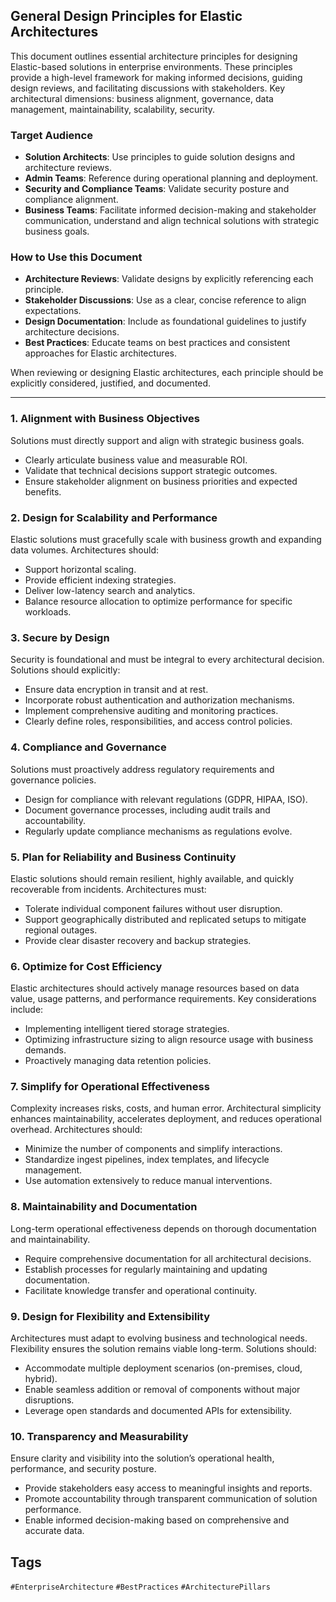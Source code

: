 ## General Design Principles for Elastic Architectures

This document outlines essential architecture principles for designing Elastic-based solutions in enterprise environments. These principles provide a high-level framework for making informed decisions, guiding design reviews, and facilitating discussions with stakeholders. Key architectural dimensions: business alignment, governance, data management, maintainability, scalability, security.

### Target Audience
- **Solution Architects**: Use principles to guide solution designs and architecture reviews.
- **Admin Teams**: Reference during operational planning and deployment.
- **Security and Compliance Teams**: Validate security posture and compliance alignment.
- **Business Teams**: Facilitate informed decision-making and stakeholder communication, understand and align technical solutions with strategic business goals.

### How to Use this Document
- **Architecture Reviews**: Validate designs by explicitly referencing each principle.
- **Stakeholder Discussions**: Use as a clear, concise reference to align expectations.
- **Design Documentation**: Include as foundational guidelines to justify architecture decisions.
- **Best Practices**: Educate teams on best practices and consistent approaches for Elastic architectures.

When reviewing or designing Elastic architectures, each principle should be explicitly considered, justified, and documented.

---

### 1. **Alignment with Business Objectives**
Solutions must directly support and align with strategic business goals.
- Clearly articulate business value and measurable ROI.
- Validate that technical decisions support strategic outcomes.
- Ensure stakeholder alignment on business priorities and expected benefits.

### 2. **Design for Scalability and Performance**
Elastic solutions must gracefully scale with business growth and expanding data volumes. Architectures should:
- Support horizontal scaling.
- Provide efficient indexing strategies.
- Deliver low-latency search and analytics.
- Balance resource allocation to optimize performance for specific workloads.

### 3. **Secure by Design**
Security is foundational and must be integral to every architectural decision. Solutions should explicitly:
- Ensure data encryption in transit and at rest.
- Incorporate robust authentication and authorization mechanisms.
- Implement comprehensive auditing and monitoring practices.
- Clearly define roles, responsibilities, and access control policies.

### 4. **Compliance and Governance**
Solutions must proactively address regulatory requirements and governance policies.
- Design for compliance with relevant regulations (GDPR, HIPAA, ISO).
- Document governance processes, including audit trails and accountability.
- Regularly update compliance mechanisms as regulations evolve.

### 5. **Plan for Reliability and Business Continuity**
Elastic solutions should remain resilient, highly available, and quickly recoverable from incidents. Architectures must:
- Tolerate individual component failures without user disruption.
- Support geographically distributed and replicated setups to mitigate regional outages.
- Provide clear disaster recovery and backup strategies.

### 6. **Optimize for Cost Efficiency**
Elastic architectures should actively manage resources based on data value, usage patterns, and performance requirements. Key considerations include:
- Implementing intelligent tiered storage strategies.
- Optimizing infrastructure sizing to align resource usage with business demands.
- Proactively managing data retention policies.

### 7. **Simplify for Operational Effectiveness**
Complexity increases risks, costs, and human error. Architectural simplicity enhances maintainability, accelerates deployment, and reduces operational overhead. Architectures should:
- Minimize the number of components and simplify interactions.
- Standardize ingest pipelines, index templates, and lifecycle management.
- Use automation extensively to reduce manual interventions.

### 8. **Maintainability and Documentation**
Long-term operational effectiveness depends on thorough documentation and maintainability.
- Require comprehensive documentation for all architectural decisions.
- Establish processes for regularly maintaining and updating documentation.
- Facilitate knowledge transfer and operational continuity.

### 9. **Design for Flexibility and Extensibility**
Architectures must adapt to evolving business and technological needs. Flexibility ensures the solution remains viable long-term. Solutions should:
- Accommodate multiple deployment scenarios (on-premises, cloud, hybrid).
- Enable seamless addition or removal of components without major disruptions.
- Leverage open standards and documented APIs for extensibility.

### 10. **Transparency and Measurability**
Ensure clarity and visibility into the solution’s operational health, performance, and security posture.
- Provide stakeholders easy access to meaningful insights and reports.
- Promote accountability through transparent communication of solution performance.
- Enable informed decision-making based on comprehensive and accurate data.

## Tags
`#EnterpriseArchitecture` `#BestPractices` `#ArchitecturePillars`
